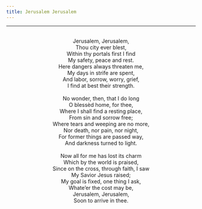 ```yaml
---
title: Jerusalem Jerusalem
---
```


---
<center>
<br/>
Jerusalem, Jerusalem,<br/>
Thou city ever blest,<br/>
Within thy portals first I find<br/>
My safety, peace and rest.<br/>
Here dangers always threaten me,<br/>
My days in strife are spent,<br/>
And labor, sorrow, worry, grief,<br/>
I find at best their strength.<br/>
<br/>
No wonder, then, that I do long<br/>
O blessèd home, for thee,<br/>
Where I shall find a resting place,<br/>
From sin and sorrow free;<br/>
Where tears and weeping are no more,<br/>
Nor death, nor pain, nor night,<br/>
For former things are passed way,<br/>
And darkness turned to light.<br/>
<br/>
Now all for me has lost its charm<br/>
Which by the world is praised,<br/>
Since on the cross, through faith, I saw<br/>
My Savior Jesus raised;<br/>
My goal is fixed, one thing I ask,<br/>
Whate’er the cost may be,<br/>
Jerusalem, Jerusalem,<br/>
Soon to arrive in thee.<br/>

</center>
